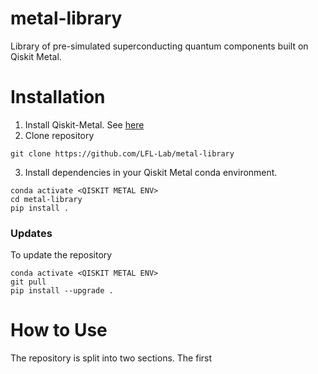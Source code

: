 # metal-library
Library of pre-simulated superconducting quantum components built on Qiskit Metal.


# Installation
1. Install Qiskit-Metal. See [here](https://qiskit.org/documentation/metal/installation.html)
2. Clone repository
```
git clone https://github.com/LFL-Lab/metal-library
```
3. Install dependencies in your Qiskit Metal conda environment.
```
conda activate <QISKIT METAL ENV>
cd metal-library
pip install .
```

### Updates
To update the repository
```
conda activate <QISKIT METAL ENV>
git pull
pip install --upgrade .
```

# How to Use
The repository is split into two sections. The first
 
